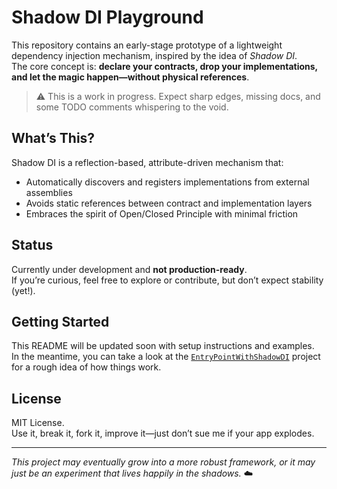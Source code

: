 ﻿# Shadow DI Playground

This repository contains an early-stage prototype of a lightweight dependency injection mechanism, inspired by the idea of *Shadow DI*.  
The core concept is: **declare your contracts, drop your implementations, and let the magic happen—without physical references**.

> ⚠️ This is a work in progress. Expect sharp edges, missing docs, and some TODO comments whispering to the void.

## What’s This?

Shadow DI is a reflection-based, attribute-driven mechanism that:
- Automatically discovers and registers implementations from external assemblies
- Avoids static references between contract and implementation layers
- Embraces the spirit of Open/Closed Principle with minimal friction

## Status

Currently under development and **not production-ready**.  
If you’re curious, feel free to explore or contribute, but don’t expect stability (yet!).

## Getting Started

This README will be updated soon with setup instructions and examples.  
In the meantime, you can take a look at the [`EntryPointWithShadowDI`](./src/...) project for a rough idea of how things work.

## License

MIT License.  
Use it, break it, fork it, improve it—just don’t sue me if your app explodes.

---

*This project may eventually grow into a more robust framework, or it may just be an experiment that lives happily in the shadows.* ☁️

